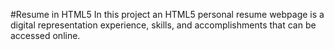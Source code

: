 #Resume in HTML5
In this project an HTML5 personal resume webpage is a digital representation experience, skills, and accomplishments that can be accessed online.

